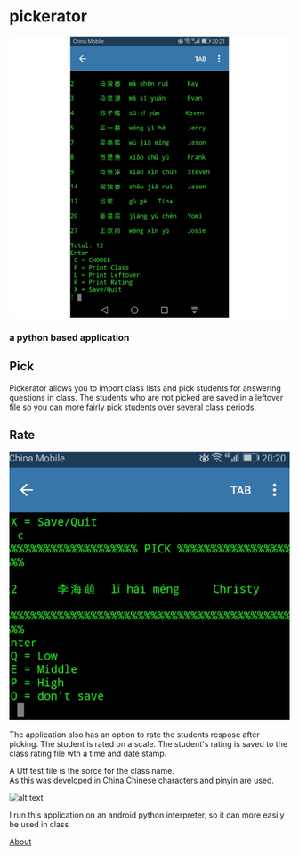 # pickerator

![alt text](pick3.jpg)

### a python based application 

## Pick 

Pickerator allows you to import class lists and pick students for answering questions in class.
The students who are not picked are saved in a leftover file so you can more fairly pick 
students over several class periods.

## Rate

![alt text](pick1.jpg)

The application also has an option to rate the students respose after picking.
The student is rated on a scale. The student's rating is saved to the class rating 
file wth a time and date stamp.

A Utf test file is the sorce for the class name.  
As this was developed in China Chinese characters and pinyin are used.

![alt text](student.png)

I run this application on an android python interpreter, so it can more easily be used in class

[About](https://greggelong.github.io/kreisman/)
